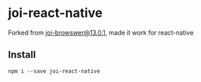 # joi-react-native

Forked from joi-browswer@13.0.1, made it work for react-native

## Install
```
npm i --save joi-react-native
```
